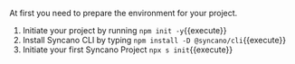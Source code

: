 At first you need to prepare the environment for your project. 

 1. Initiate your project by running `npm init -y`{{execute}}
 2. Install Syncano CLI by typing `npm install -D @syncano/cli`{{execute}}
 3. Initiate your first Syncano Project `npx s init`{{execute}} 